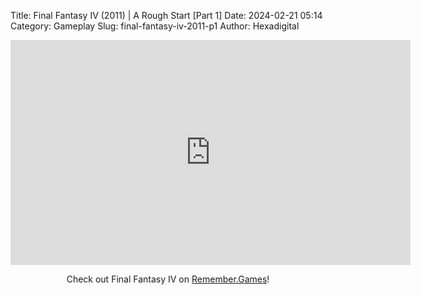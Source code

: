 Title: Final Fantasy IV (2011) | A Rough Start [Part 1]
Date: 2024-02-21 05:14
Category: Gameplay
Slug: final-fantasy-iv-2011-p1
Author: Hexadigital

<center><iframe src="https://www.youtube.com/embed/4XJ-NLAipc0?feature=oembed" allow="accelerometer; autoplay; encrypted-media; gyroscope; picture-in-picture" width="640" height="360" frameborder="0"></iframe>

Check out Final Fantasy IV on [Remember.Games](https://remember.games/game/7757/final-fantasy-iv-the-complete-collection/)!</center>